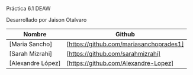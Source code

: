 Práctica 6.1 DEAW

Desarrollado por Jaison Otalvaro

| Nombre | Github |
|---|---|
| [Maria Sancho] | [https://github.com/mariasanchoprades1] |
| [Sarah Mizrahi] | [https://github.com/sarahmizrahi] |
| [Alexandre López] | [https://github.com/Alexandre-Lopez] |

